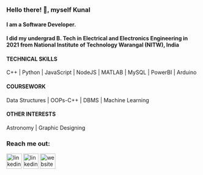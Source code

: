 ### Hello there! 👋, myself Kunal
#### I am a Software Developer.
#### I did my undergrad B. Tech in Electrical and Electronics Engineering in 2021 from National Institute of Technology Warangal (NITW), India

#### TECHNICAL SKILLS  
C++ | Python | JavaScript | NodeJS | MATLAB | MySQL | PowerBI | Arduino
  
#### COURSEWORK  
Data Structures | OOPs-C++ | DBMS | Machine Learning  
  
#### OTHER INTERESTS
Astronomy | Graphic Designing

 


### Reach me out:
[<img src='https://upload.wikimedia.org/wikipedia/commons/thumb/c/c4/Globe_icon.svg/1024px-Globe_icon.svg.png' alt='linkedin' height='40'>](https://ksh168.github.io)
[<img src='https://cdn.jsdelivr.net/npm/simple-icons@3.0.1/icons/linkedin.svg' alt='linkedin' height='40'>](https://www.linkedin.com/in/kunalsharma99/)
[<img src='https://cdn.jsdelivr.net/npm/simple-icons@3.0.1/icons/icloud.svg' alt='website' height='40'>](https://forms.gle/qnDGmzMHzzJLxv7J6)
